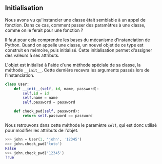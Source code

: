 ## Initialisation

Nous avons vu qu'instancier une classe était semblable à un appel de fonction.
Dans ce cas, comment passer des paramètres à une classe, comme on le ferait pour une fonction ?

Il faut pour cela comprendre les bases du mécanisme d'instanciation de Python.
Quand on appelle une classe, un nouvel objet de ce type est construit en mémoire, puis initialisé. Cette initialisation permet d'assigner des valeurs à ses attributs.

L'objet est initialisé à l'aide d'une méthode spéciale de sa classe, la méthode `__init__`. Cette dernière recevra les arguments passés lors de l'instanciation.

```python
class User:
    def __init__(self, id, name, password):
        self.id = id
        self.name = name
        self.password = password

    def check_pwd(self, password):
        return self.password == password
```

Nous retrouvons dans cette méthode le paramètre `self`, qui est donc utilisé pour modifier les attributs de l'objet.

```python
>>> john = User(1, 'john', '12345')
>>> john.check_pwd('toto')
False
>>> john.check_pwd('12345')
True
```
